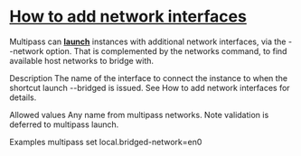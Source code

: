 # **[How to add network interfaces](https://discourse.ubuntu.com/t/how-to-add-network-interfaces/19544)**

Multipass can **[launch](https://discourse.ubuntu.com/t/multipass-launch-command/10846)** instances with additional network interfaces, via the --network option. That is complemented by the networks command, to find available host networks to bridge with.

Description
The name of the interface to connect the instance to when the shortcut launch --bridged is issued. See How to add network interfaces for details.

Allowed values
Any name from multipass networks. Note validation is deferred to multipass launch.

Examples
multipass set local.bridged-network=en0
